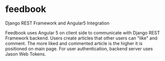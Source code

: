 # feedbook
Django REST Framework and Angular5 Integration

Feedbook uses Angular 5 on client side to communicate with Django REST Framework backend. Users create articles that 
other users can "like" and comment. The more liked and commented article is the higher it is positioned on main page.
For user authentication, backend server uses Jason Web Tokens.
